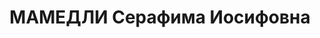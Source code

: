 ---
title: МАМЕДЛИ Серафима Иосифовна
description: "род. 14.09.1909, УССР, Херсонская обл., г. Геническ, еврейка. Образование\
  \ высшее.\n Преподаватель в Бакинском филиале Московского Института Красной Профессуры|\
  \ уволена в 09.1936 за \"потерю бдительности и примиренчество к врагу народа И.Г.\
  \ Сафроновичу\" (быв. зав. кафедрой политэкономии). Перед арестом - инженер-экономист\
  \ на 1-ом промысле треста \"Лениннефть\". Прож.: Аз.ССР, г.Баку., ул. Н.Бульварная,\
  \ дом 226, кв. 71.\n Арестована 22.05.1937\n Обвинение: ст.ст. 69, 70, 72, 73 УК\
  \ Аз.ССР - участник КРО среди профессорско-преподавательского состава ИКП.\n Приговор:\
  \ ВК ВС СССР, 13.10.1937 - 10 лет тюр. зак. и 5 лет п/п. Отбывала в Ярославской\
  \ тюрьме (1937-08,1939), на Колыме (в Севвостлаге). Осв. 22.05.1947, прож: Магаданская\
  \ обл., пос. Ягодный, ул.Центральная, дом 14, кв.22.\n Реабилитирован 10.12.1956\
  \ опред. ВКВС СССР. Ум. в 15.02.2000 в г. Плэйно, США.\n Источники: Сталинский список\
  \ от 03.10.1937 (Аз.ССР, Кат.2)| Письмо СГБ АР № 16/B-4917 от 21.11.2019| данные\
  \ семьи."
---